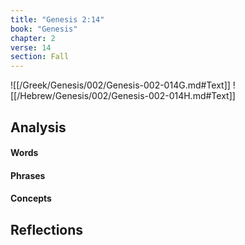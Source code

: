 ```yaml
---
title: "Genesis 2:14"
book: "Genesis"
chapter: 2
verse: 14
section: Fall
---
```

![[/Greek/Genesis/002/Genesis-002-014G.md#Text]]
![[/Hebrew/Genesis/002/Genesis-002-014H.md#Text]]

## Analysis

#### Words

#### Phrases

#### Concepts

## Reflections
